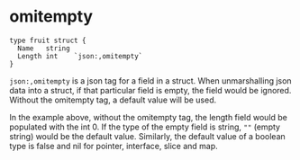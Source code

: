 # omitempty

```golang
type fruit struct {
  Name   string
  Length int    `json:,omitempty`
}
```

`json:,omitempty` is a json tag for a field in a struct. When unmarshalling json data into a struct, if that particular field is empty, the field would be ignored. Without the omitempty tag, a default value will be used.

In the example above, without the omitempty tag, the length field would be populated with the int 0. If the type of the empty field is string, `""` (empty string) would be the default value. Similarly, the default value of a boolean type is false and nil for pointer, interface, slice and map.
